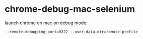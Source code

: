 # chrome-debug-mac-selenium

launch chrome on mac on debug mode:
```
--remote-debugging-port=9222 --user-data-dir=remote-profile
```
